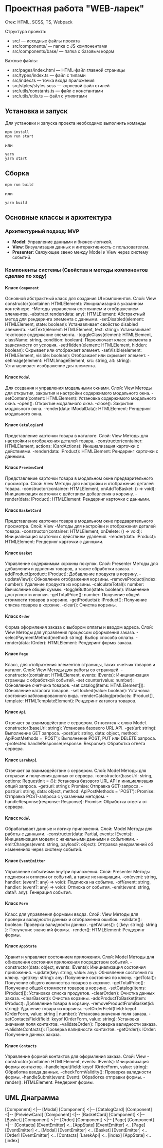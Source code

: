 # Проектная работа "WEB-ларек"

Стек: HTML, SCSS, TS, Webpack

Структура проекта:
- src/ — исходные файлы проекта
- src/components/ — папка с JS компонентами
- src/components/base/ — папка с базовым кодом

Важные файлы:
- src/pages/index.html — HTML-файл главной страницы
- src/types/index.ts — файл с типами
- src/index.ts — точка входа приложения
- src/styles/styles.scss — корневой файл стилей
- src/utils/constants.ts — файл с константами
- src/utils/utils.ts — файл с утилитами

## Установка и запуск
Для установки и запуска проекта необходимо выполнить команды

```
npm install
npm run start
```

или

```
yarn
yarn start
```
## Сборка

```
npm run build
```

или

```
yarn build
```
## Основные классы и архитектура

### Архитектурный подход: MVP
- **Model**: Управление данными и бизнес-логикой.
- **View**: Визуализация данных и интерактивность с пользователем.
- **Presenter**: Связующее звено между Model и View через систему событий.

### Компоненты системы (Свойства и методы компонентов сделаю по ходу)

#### Класс `Component `
Основной абстрактный класс для создания UI компонентов.
Слой: View
constructor(container: HTMLElement): Инициализация в указанном контейнере.
-Методы управления состоянием и отображением элементов.
-abstract render(data: any): HTMLElement: Абстрактный метод для рендеринга элемента с данными.
-setDisabled(element: HTMLElement, state: boolean): Устанавливает свойство disabled элемента.
-setText(element: HTMLElement, text: string): Устанавливает текстовое содержание элемента.
-toggleClass(element: HTMLElement, className: string, condition: boolean): Переключает класс элемента в зависимости от условия.
-setHidden(element: HTMLElement, hidden: boolean): Скрывает или отображает элемент.
-setVisible(element: HTMLElement, visible: boolean): Отображает или скрывает элемент.
-setImage(element: HTMLImageElement, src: string, alt: string): Устанавливает изображение для элемента.

#### Класс `Modal`
Для создания и управления модальными окнами.
Слой: View
Методы для открытия, закрытия и настройки содержимого модального окна.
-setContent(content: HTMLElement): Установка содержимого модального окна.
-open(): Открытие модального окна.
-close(): Закрытие модального окна.
-render(data: IModalData): HTMLElement: Рендеринг модального окна.

#### Класс `CatalogCard`
Представление карточки товара в каталоге.
Слой: View
Методы для настройки и отображения деталей товара.
-constructor(container: HTMLElement, actions: ICardActions): Инициализация карточки с действиями.
-render(data: IProduct): HTMLElement: Рендеринг карточки с данными.

#### Класс `PreviewCard`
Представление карточки товара в модальном окне предварительного просмотра.
Слой: View
Методы для настройки и отображения деталей товара.
-constructor(container: HTMLElement, onAddToBasket: () => void): Инициализация карточки с действием добавления в корзину.
-render(data: IProduct): HTMLElement: Рендеринг карточки с данными.

#### Класс `BasketCard`
Представление карточки товара в модальном окне предварительного просмотра.
Слой: View
-Методы для настройки и отображения деталей товара.
-constructor(container: HTMLElement, onDelete: () => void): Инициализация карточки с действием удаления.
-render(data: IProduct): HTMLElement: Рендеринг карточки с данными.

#### Класс `Basket`
Управление содержимым корзины покупок.
Слой: Presenter
Методы для добавления и удаления товаров, а также обработки заказа.
-addProduct(product: IProduct): Добавление продукта в корзину.
-updateView(): Обновление отображения корзины.
-removeProduct(index: number): Удаление продукта из корзины.
-calculateTotal(): number: Вычисление общей суммы.
-toggleButton(state: boolean): Изменение доступности кнопки.
-getTotalPrice(): number: Получение общей стоимости товаров в корзине.
-getProducts(): IProduct[]: Получение списка товаров в корзине.
-clear(): Очистка корзины.

#### Класс `Order`
Форма оформления заказа с выбором оплаты и вводом адреса.
Слой: View
Методы для управления процессом оформления заказа.
-selectPaymentMethod(method: string): Выбор способа оплаты.
-render(data: IOrder): HTMLElement: Рендеринг формы заказа.

#### Класс `Page`
Класс, для отображения элементов страницы, таких счетчик товаров и каталог.
Слой: View
Методы для работы со страницей.
-constructor(container: HTMLElement, events: IEvents): Инициализация страницы с обработкой событий.
-set counter(value: number): Обновление счетчика товаров.
-set catalog(items: HTMLElement[]): Обновление каталога товаров.
-set locked(value: boolean): Установка состояния заблокированного вида.
-renderCatalog(products: IProduct[], template: HTMLTemplateElement): Рендеринг каталога товаров.

#### Класс `Api`
Отвечает за взаимодействие с сервером. Относится к слою Model.
constructor(baseUrl: string): Установка базового URL API.
-get(uri: string): Выполнение GET запроса.
-post(uri: string, data: object, method: ApiPostMethods = 'POST'): Выполнение POST, PUT или DELETE запроса.
-protected handleResponse(response: Response): Обработка ответа сервера.

#### Класс `LarekApi`
Отвечает за взаимодействие с сервером.
Слой: Model
Методы для отправки и получения данных от сервера.
-constructor(baseUrl: string, options: RequestInit = {}): Установка базового URL API и инициализация опций запроса.
-get(uri: string): Promise<object>: Отправка GET-запроса.
-post(uri: string, data: object, method: ApiPostMethods = 'POST'): Promise<object>: Отправка POST-запроса с указанным методом.
-handleResponse(response: Response): Promise<object>: Обработка ответа от сервера.

#### Класс `Model`
Обрабатывает данные и логику приложения.
Слой: Model
Методы для работы с данными.
-constructor(data: Partial<T>, events: IEvents): Инициализация модели с начальными данными и событиями.
-emitChanges(event: string, payload?: object): Отправка уведомлений об изменениях через систему событий.

#### Класс `EventEmitter`
Управление событиями внутри приложения.
Слой: Presenter
Методы подписки и отписки от событий, а также их инициации.
-on(event: string, handler: (event?: any) => void): Подписка на событие.
-off(event: string, handler: (event?: any) => void): Отписка от события.
-emit(event: string, data?: any): Генерация события.

#### Класс `Form`
Класс для управления формами ввода.
Слой: View
Методы для проверки валидности данных и отображения ошибок.
-validate(): boolean: Проверка валидности данных.
-getValues(): { [key: string]: string }: Получение значений формы.
-render(): HTMLElement: Рендеринг формы.

#### Класс `AppState`
Хранит и управляет состоянием приложения.
Слой: Model
Методы для обновления состояния приложения посредством событий.
-constructor(data: object, events: IEvents): Инициализация состояния приложения.
-update(key: string, value: any): Обновление состояния по ключу.
-get(key: string): any: Получение состояния по ключу.
-getTotal(): Получение общего количества товаров в корзине.
-getTotalPrice(): Получение общей стоимости товаров в корзине.
-setCatalog(items: IProduct[]): Установка списка продуктов.
-clearOrder(): Очистка данных заказа.
-clearBasket(): Очистка корзины.
-addProductToBasket(item: IProduct): Добавление товара в корзину.
-removeProductFromBasket(id: string): Удаление товара из корзины.
-setOrderField(field: keyof IOrderForm, value: string | number): Установка значения поля заказа.
-setContactsField(field: keyof IOrderForm, value: string): Установка значения поля контактов.
-validateOrder(): Проверка валидности заказа.
-validateContacts(): Проверка валидности контактов.
-getOrder(): IOrder: Получение данных заказа.

#### Класс `Contacts`
Управление формой контактов для оформления заказа. 
Слой: View
-constructor(container: HTMLElement, events: IEvents): Инициализация формы контактов.
-handleInput(field: keyof IOrderForm, value: string): Обработка ввода данных.
-checkFormValidity(): Проверка валидности формы.
-handleSubmit(event: Event): Обработка отправки формы.
-render(): HTMLElement: Рендеринг формы.

## UML Диаграмма
[Component] <|-- [Modal]
[Component] <|-- [CatalogCard]
[Component] <|-- [PreviewCard]
[Component] <|-- [BasketCard]
[Component] <|-- [Basket]
[Component] <|-- [Order]
[Component] <|-- [Page]
[Component] <|-- [Contacts]
[EventEmitter] <.. [AppState]
[EventEmitter] <.. [Page]
[EventEmitter] <.. [Modal]
[EventEmitter] <.. [Basket]
[EventEmitter] <.. [Order]
[EventEmitter] <.. [Contacts]
[LarekApi] <.. [index]
[AppState] <.. [index]